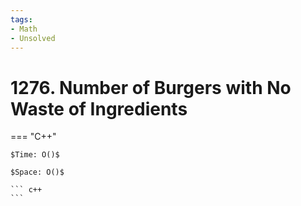 ```yaml
---
tags:
- Math
- Unsolved
---
```



# 1276. Number of Burgers with No Waste of Ingredients

=== "C++"

    $Time: O()$

    $Space: O()$

    ``` c++
    ```